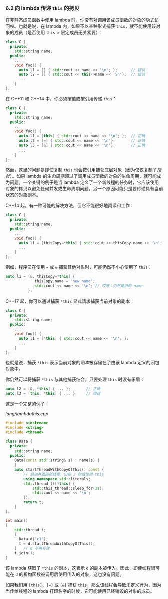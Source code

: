 ### 6.2    向 lambda 传递 `this` 的拷贝

在非静态成员函数中使用 lambda 时，你没有对调用该成员函数的对象的隐式访问权。也就是说，在 lambda 内，如果不以某种形式捕获 `this`，就不能使用该对象的成员（是否使用 `this->` 限定成员无关紧要）：

```c++
class C {
  private:
    std::string name;
  public:
    ...
    void foo() {
      auto l1 = [] { std::cout << name << '\n'; };      // 错误
      auto l2 = [] { std::cout << this->name << '\n'};  // 错误
      ...
    }
};
```

在 C++11 和 C++14 中，你必须按值或按引用传递 `this`：

```c++
class C {
  private:
    std::string name;
  public:
    ...
    void foo() {
      auto l1 = [this] { std::cout << name << '\n'; };  // 正确
      auto l2 = [=] { std::cout << name << '\n'};       // 正确
      auto l3 = [&] { std::cout << name << '\n'};       // 正确
      ...
    }
};
```

然而，这里的问题是即使复制 `this` 也会按引用捕获底层对象（因为仅仅复制了*指针*）。如果 lambda 的生命周期超过了调用成员函数的对象的生命周期，就可能成为问题。一个关键的例子是当 lambda 定义了一个新线程的任务时，它应该使用对象的拷贝以避免任何并发或生命周期问题。另一个原因可能只是要传递具有当前状态的对象副本。

C++14 起，有一种可能的解决方法，但它不能很好地阅读和工作：

```c++
class C {
  private:
    std::string name;
  public:
    ...
    void foo() {
      auto l1 = [thisCopy=*this] { std::cout << thisCopy.name << '\n'; };
      ...
    }
};
```

例如，程序员在使用 `=` 或 `&` 捕获其他对象时，可能仍然不小心使用了 `this`：

```c++
auto l1 = [&, thisCopy=*this] {
             thisCopy.name = "new name";
             std::cout << name << '\n'; // 哎呀：仍然是旧的 name
          };
```

C++17 起，你可以通过捕获 `*this` 显式请求捕获当前对象的副本：

```c++
class C {
  private:
    std::string name;
  public:
    ...
    void foo() {
      auto l1 = [*this] { std::cout << name << '\n'; };
      ...
    }
};
```

也就是说，捕获 `*this` 表示当前对象的*副本*被存储在了由该 lambda 定义的闭包对象中。

你仍然可以将捕获 `*this` 与其他捕获结合，只要处理 `this` 时没有矛盾：

```c++
auto l2 = [&, *this] { ... };       // 正确
auto l3 = [this, *this] { ... };    // 错误
```

这是一个完整的例子：

*lang/lambdathis.cpp*

```c++
#include <iostream>
#include <string>
#include <thread>

class Data {
  private:
    std::string name;
  public:
    Data(const std::string& s) : name(s) {
    }
    auto startThreadWithCopyOfThis() const {
        // 启动并返回新线程，它在 3 秒后使用 this
        using namespace std::literals;
        std::thread t([*this] {
            std::this_thread::sleep_for(3s);
            std::cout << name << '\n';
        });
        return t;
    }
};

int main()
{
    std::thread t;
    {
      Data d{"c1"};
      t = d.startThreadWithCopyOfThis();
    }   // d 不再有效
    t.join();
}
```

该 lambda 获取了 `*this` 的副本，这表示 `d` 的副本被传入。因此，即使线程很可能在 `d` 的析构函数被调用后使用传入的对象，这也没有问题。

如果我们用 `[this]`、`[=]` 或 `[&]` 捕获 `this`，那么该线程会导致未定义行为，因为当传给线程的 lambda 打印名字的时候，它可能使用已经销毁的对象的成员。